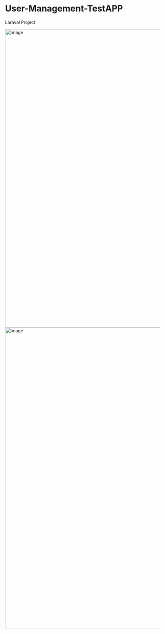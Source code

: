 # User-Management-TestAPP
Laraval Project

<img width="1914" height="968" alt="image" src="https://github.com/user-attachments/assets/0c9ed326-6b87-4a0b-9b22-9421e6a6f327" />
<img width="1916" height="979" alt="image" src="https://github.com/user-attachments/assets/cc950bac-3774-4a68-9f67-5df23c537760" />

